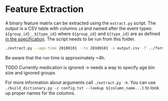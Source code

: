 # Feature Extraction

A binary feature matrix can be extracted using the `extract.py` script.
The output is a CSV table with columns `id` and named after the event types:
`${group_id}__${type_id}` where `${group_id}` and `${type_id}` are as defined
[in the specification](../spec.md).
The script needs to be run from this folder.

```bash
./extract.py --age-time 20100101 --to 20100101 -o output.csv -f ../format.json -c ../config.txt -- ../opd
```

Be aware that the run time is approximately ~4h.

TODO Currently medication is ignored -> needs a way to specify age bin size and ignored groups

For more information about arguments call `./extract.py -h`.
You can use `./build_dictionary.py -c config.txt --lookup ${column_name...}`
to look up proper names for the columns.
